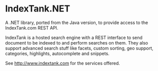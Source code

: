 IndexTank.NET
=============

A .NET library, ported from the Java version, to provide access to the IndexTank.com REST API.

IndexTank is a hosted search engine with a REST interface to send document to be indexed to and perform searches on them. 
They also support advanced search stuff like facets, custom sorting, geo support, categories, highlights, autocomplete and snippets.

See http://www.indextank.com for the services offered.

